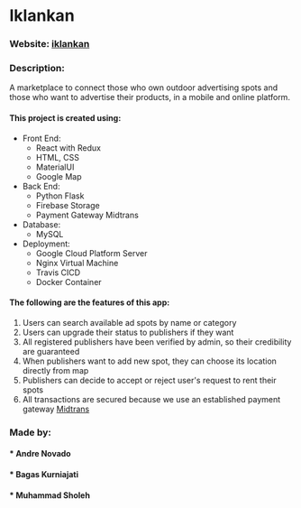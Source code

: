 # Iklankan

### Website: [iklankan](https://iklankan.tech)

### Description:
A marketplace to connect those who own outdoor advertising spots and those who want to advertise their products, in a mobile and online platform.

#### This project is created using:
- Front End:
  - React with Redux
  - HTML, CSS
  - MaterialUI
  - Google Map
- Back End:
  - Python Flask
  - Firebase Storage
  - Payment Gateway Midtrans
- Database:
  - MySQL
- Deployment:
  - Google Cloud Platform Server
  - Nginx Virtual Machine
  - Travis CICD
  - Docker Container
  
#### The following are the features of this app:
1. Users can search available ad spots by name or category
2. Users can upgrade their status to publishers if they want
3. All registered publishers have been verified by admin, so their credibility are guaranteed
4. When publishers want to add new spot, they can choose its location directly from map
5. Publishers can decide to accept or reject user's request to rent their spots
6. All transactions are secured because we use an established payment gateway [Midtrans](https://midtrans.com/)

### Made by:
#### * Andre Novado
#### * Bagas Kurniajati
#### * Muhammad Sholeh

